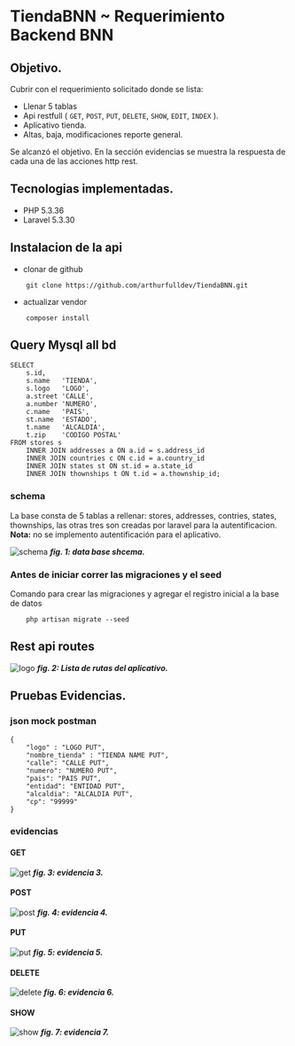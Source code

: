 # TiendaBNN ~ Requerimiento Backend BNN

## Objetivo.
Cubrir con el requerimiento solicitado donde se lista:
* Llenar 5 tablas
* Api restfull ( `GET`, `POST`, `PUT`, `DELETE`, `SHOW`, `EDIT`, `INDEX` ).
* Aplicativo tienda.
* Altas, baja, modificaciones reporte general.

Se alcanzó el objetivo. En la sección evidencias se muestra la respuesta de cada una de las acciones http rest.

## Tecnologias implementadas.
* PHP 5.3.36
* Laravel 5.3.30

## Instalacion de la api
* clonar de github
```
    git clone https://github.com/arthurfulldev/TiendaBNN.git
```
* actualizar vendor 
```
    composer install
```
## Query Mysql all bd
```
SELECT
    s.id,
    s.name   'TIENDA',
    s.logo   'LOGO',
    a.street 'CALLE',
    a.number 'NUMERO',
    c.name   'PAIS',
    st.name  'ESTADO',
    t.name   'ALCALDIA',
    t.zip    'CODIGO POSTAL'
FROM stores s
	INNER JOIN addresses a ON a.id = s.address_id
    INNER JOIN countries c ON c.id = a.country_id
    INNER JOIN states st ON st.id = a.state_id
    INNER JOIN thownships t ON t.id = a.thownship_id;
```
### schema

La base consta de 5 tablas a rellenar: stores, addresses, contries, states, thownships, las otras tres son creadas por laravel para la autentificacion. **Nota:** no se implemento autentificación para el aplicativo.

![schema](https://raw.githubusercontent.com/arthurfulldev/TiendaBNN/master/evidencias/schema.png "Schema de la base completo")
*__fig. 1: data base shcema.__*

### Antes de iniciar correr las migraciones y el seed
Comando para crear las migraciones y agregar el registro inicial a la base de datos
```
    php artisan migrate --seed
```

## Rest api routes
![logo](https://raw.githubusercontent.com/arthurfulldev/TiendaBNN/master/evidencias/restroutes.png "rutas restfull")
*__fig. 2: Lista de rutas del aplicativo.__*

## Pruebas Evidencias.

### json mock postman
```
{
	"logo" : "LOGO PUT",
	"nombre_tienda" : "TIENDA NAME PUT",
	"calle": "CALLE PUT",
	"numero": "NUMERO PUT",
	"pais": "PAIS PUT",
	"entidad": "ENTIDAD PUT",
	"alcaldia": "ALCALDIA PUT",
	"cp": "99999"
}
```

### evidencias
#### GET
![get](https://raw.githubusercontent.com/arthurfulldev/TiendaBNN/master/evidencias/GET.png "rutas restfull")
*__fig. 3: evidencia 3.__*

#### POST
![post](https://raw.githubusercontent.com/arthurfulldev/TiendaBNN/master/evidencias/POST.png "rutas restfull")
*__fig. 4: evidencia 4.__*

#### PUT
![put](https://raw.githubusercontent.com/arthurfulldev/TiendaBNN/master/evidencias/PUT.png "rutas restfull")
*__fig. 5: evidencia 5.__*

#### DELETE
![delete](https://raw.githubusercontent.com/arthurfulldev/TiendaBNN/master/evidencias/DELETE.png "rutas restfull")
*__fig. 6: evidencia 6.__*

#### SHOW
![show](https://raw.githubusercontent.com/arthurfulldev/TiendaBNN/master/evidencias/SHOW.png "rutas restfull")
*__fig. 7: evidencia 7.__*
